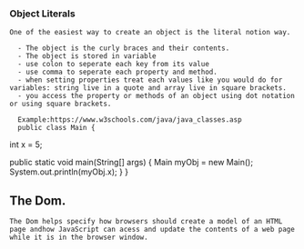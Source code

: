 ### Object Literals

    One of the easiest way to create an object is the literal notion way.

      - The object is the curly braces and their contents. 
      - The object is stored in variable 
      - use colon to seperate each key from its value
      - use comma to seperate each property and method.
      - when setting properties treat each values like you would do for variables: string live in a quote and array live in square brackets.
      - you access the property or methods of an object using dot notation or using square brackets.

      Example:https://www.w3schools.com/java/java_classes.asp
      public class Main {
  int x = 5;

  public static void main(String[] args) {
    Main myObj = new Main();
    System.out.println(myObj.x);
  }
}

## The Dom.
    The Dom helps specify how browsers should create a model of an HTML page andhow JavaScript can acess and update the contents of a web page while it is in the browser window. 